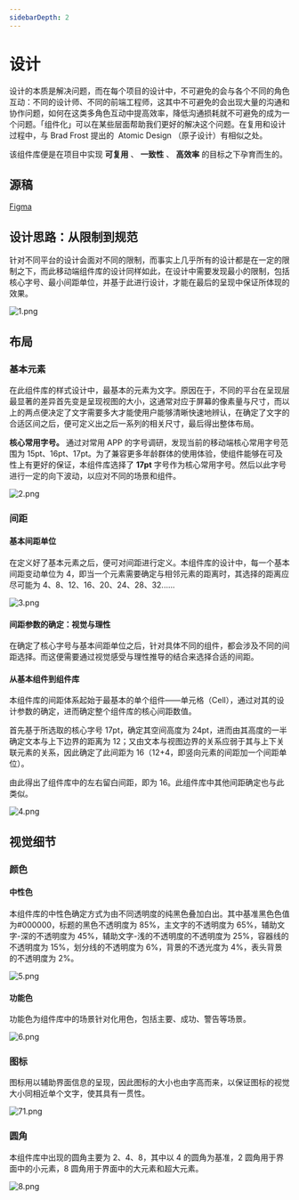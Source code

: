 ```yaml
---
sidebarDepth: 2
---
```


# 设计

设计的本质是解决问题，而在每个项目的设计中，不可避免的会与各个不同的角色互动：不同的设计师、不同的前端工程师，这其中不可避免的会出现大量的沟通和协作问题，如何在这类多角色互动中提高效率，降低沟通损耗就不可避免的成为一个问题。「组件化」可以在某些层面帮助我们更好的解决这个问题。在复用和设计过程中，与 Brad Frost 提出的  Atomic Design （原子设计）有相似之处。

该组件库便是在项目中实现 **可复用** 、 **一致性** 、 **高效率** 的目标之下孕育而生的。

## 源稿

[Figma](https://www.figma.com/file/x06EJ4ST3tQj9Ez9jeNNRS/%E7%BB%84%E4%BB%B6?node-id=14%3A2)

## 设计思路：从限制到规范

针对不同平台的设计会面对不同的限制，而事实上几乎所有的设计都是在一定的限制之下，而此移动端组件库的设计同样如此，在设计中需要发现最小的限制，包括核心字号、最小间距单位，并基于此进行设计，才能在最后的呈现中保证所体现的效果。

![1.png](./assets/1.png)

## 布局

### 基本元素

在此组件库的样式设计中，最基本的元素为文字。原因在于，不同的平台在呈现层最显著的差异首先变是呈现视图的大小，这通常对应于屏幕的像素量与尺寸，而以上的两点便决定了文字需要多大才能使用户能够清晰快速地辨认，在确定了文字的合适区间之后，便可定义出之后一系列的相关尺寸，最后得出整体布局。

**核心常用字号。** 通过对常用 APP 的字号调研，发现当前的移动端核心常用字号范围为 15pt、16pt、17pt。为了兼容更多年龄群体的使用体验，使组件能够在可及性上有更好的保证，本组件库选择了 **17pt** 字号作为核心常用字号。然后以此字号进行一定的向下波动，以应对不同的场景和组件。

![2.png](./assets/2.png)

### 间距

#### 基本间距单位

在定义好了基本元素之后，便可对间距进行定义。本组件库的设计中，每一个基本间距变动单位为 4，即当一个元素需要确定与相邻元素的距离时，其选择的距离应尽可能为 4、8、12、16、20、24、28、32......

![3.png](./assets/3.png)

#### 间距参数的确定：视觉与理性

在确定了核心字号与基本间距单位之后，针对具体不同的组件，都会涉及不同的间距选择。而这便需要通过视觉感受与理性推导的结合来选择合适的间距。

#### 从基本组件到组件库

本组件库的间距体系起始于最基本的单个组件——单元格（Cell），通过对其的设计参数的确定，进而确定整个组件库的核心间距数值。

首先基于所选取的核心字号 17pt，确定其空间高度为 24pt，进而由其高度的一半确定文本与上下边界的距离为 12；又由文本与视图边界的关系应弱于其与上下关联元素的关系，因此确定了此间距为 16（12+4，即竖向元素的间距加一个间距单位）。

由此得出了组件库中的左右留白间距，即为 16。此组件库中其他间距确定也与此类似。

![4.png](./assets/4.png)

## 视觉细节

### 颜色

#### 中性色

本组件库的中性色确定方式为由不同透明度的纯黑色叠加白出。其中基准黑色色值为#000000，标题的黑色不透明度为 85%，主文字的不透明度为 65%，辅助文字-深的不透明度为 45%，辅助文字-浅的不透明度的不透明度为 25%，容器线的不透明度为 15%，划分线的不透明度为 6%，背景的不透光度为 4%，表头背景的不透明度为 2%。

![5.png](./assets/5.png)

#### 功能色

功能色为组件库中的场景针对化用色，包括主要、成功、警告等场景。

![6.png](./assets/6.png)

### 图标

图标用以辅助界面信息的呈现，因此图标的大小也由字高而来，以保证图标的视觉大小同相近单个文字，使其具有一贯性。

![71.png](./assets/7.png)

### 圆角

本组件库中出现的圆角主要为 2、4、8，其中以 4 的圆角为基准，2 圆角用于界面中的小元素，8 圆角用于界面中的大元素和超大元素。

![8.png](./assets/8.png)
